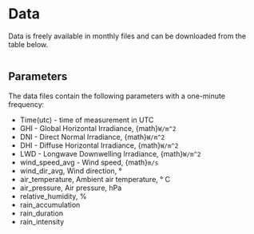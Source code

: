 # Data

Data is freely available in monthly files and can be downloaded from the table below.

````{include} data.txt
````

## Parameters
The data files contain the following parameters with a one-minute frequency:

- Time(utc) - time of measurement in UTC
- GHI - Global Horizontal Irradiance, {math}`W/m^2`
- DNI - Direct Normal Irradiance, {math}`W/m^2`
- DHI - Diffuse Horizontal Irradiance, {math}`W/m^2`
- LWD - Longwave Downwelling Irradiance, {math}`W/m^2`
- wind_speed_avg - Wind speed, {math}`m/s`
- wind_dir_avg, Wind direction, °
- air_temperature, Ambient air temperature, ° C
- air_pressure, Air pressure, hPa
- relative_humidity, %
- rain_accumulation
- rain_duration
- rain_intensity
